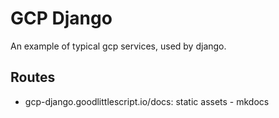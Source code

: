 # GCP Django

An example of typical gcp services, used by django.

## Routes

- gcp-django.goodlittlescript.io/docs: static assets - mkdocs
